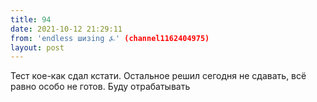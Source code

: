 ```yaml
---
title: 94
date: 2021-10-12 21:29:11
from: 'endless шизing ⍼' (channel1162404975)
layout: post
---
```


Тест кое-как сдал кстати. Остальное решил сегодня не сдавать, всё равно особо не готов. Буду отрабатывать
